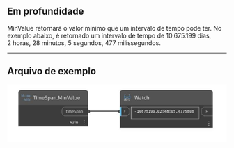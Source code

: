 ## Em profundidade
MinValue retornará o valor mínimo que um intervalo de tempo pode ter. No exemplo abaixo, é retornado um intervalo de tempo de 10.675.199 dias, 2 horas, 28 minutos, 5 segundos, 477 milissegundos.
___
## Arquivo de exemplo

![MinValue](./DSCore.TimeSpan.MinValue_img.jpg)

